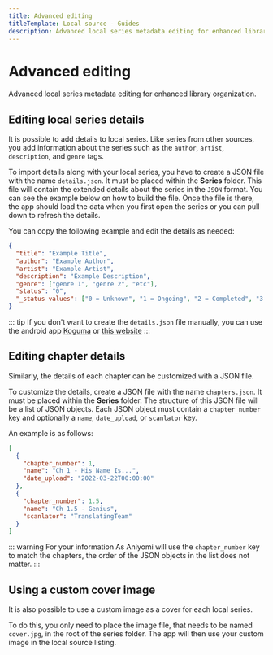 ```yaml
---
title: Advanced editing
titleTemplate: Local source - Guides
description: Advanced local series metadata editing for enhanced library organization.
---
```


# Advanced editing
Advanced local series metadata editing for enhanced library organization.

## Editing local series details

It is possible to add details to local series.
Like series from other sources, you add information about the series such as the `author`, `artist`, `description`, and `genre` tags.

To import details along with your local series, you have to create a JSON file with the name `details.json`.
It must be placed within the **Series** folder.
This file will contain the extended details about the series in the `JSON` format.
You can see the example below on how to build the file.
Once the file is there, the app should load the data when you first open the series or you can pull down to refresh the details.

You can copy the following example and edit the details as needed:

```json
{
  "title": "Example Title",
  "author": "Example Author",
  "artist": "Example Artist",
  "description": "Example Description",
  "genre": ["genre 1", "genre 2", "etc"],
  "status": "0",
  "_status values": ["0 = Unknown", "1 = Ongoing", "2 = Completed", "3 = Licensed", "4 = Publishing finished", "5 = Cancelled", "6 = On hiatus"]
}
```
::: tip
If you don't want to create the `details.json` file manually, you can use the android app [Koguma](https://github.com/ghostbear/koguma/releases/latest) or [this website](https://aniyomi-local.netlify.app/manga)
:::

## Editing chapter details

Similarly, the details of each chapter can be customized with a JSON file.

To customize the details, create a JSON file with the name `chapters.json`.
It must be placed within the **Series** folder.
The structure of this JSON file will be a list of JSON objects.
Each JSON object must contain a `chapter_number` key and optionally a `name`, `date_upload`, or `scanlator` key.

An example is as follows:

```json
[
  {
    "chapter_number": 1,
    "name": "Ch 1 - His Name Is...",
    "date_upload": "2022-03-22T00:00:00"
  },
  {
    "chapter_number": 1.5,
    "name": "Ch 1.5 - Genius",
    "scanlator": "TranslatingTeam"
  }
]
```
::: warning For your information
As Aniyomi will use the `chapter_number` key to match the chapters, the order of the JSON objects in the list does not matter.
:::

## Using a custom cover image

It is also possible to use a custom image as a cover for each local series.

To do this, you only need to place the image file, that needs to be named `cover.jpg`, in the root of the series folder.
The app will then use your custom image in the local source listing.

<style scoped>
  @import "../../../.vitepress/theme/styles/tree.styl"
</style>
